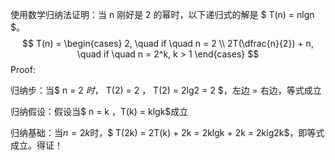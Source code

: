 使用数学归纳法证明：当 n 刚好是 2 的幂时，以下递归式的解是 $ T(n) = nlgn $。
$$
T(n) = 
\begin{cases}
2, \quad if \quad n = 2 \\
2T(\dfrac{n}{2}) + n, \quad if \quad n = 2^k, k > 1
\end{cases}
$$
Proof: 

归纳步：当$ n = 2 $时，$ T(2) = 2 $，$ T(2) = 2lg2 = 2 $，左边 = 右边，等式成立

归纳假设：假设当$ n = k $，$T(k) = klgk$成立

归纳基础：当$n = 2k$时，$ T(2k) =  2T(k) + 2k = 2klgk + 2k = 2klg2k$，即等式成立。得证！







